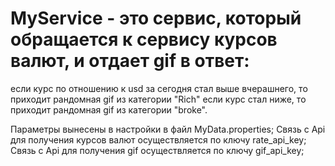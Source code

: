 # MyService - это сервис, который обращается к сервису курсов валют, и отдает gif в ответ:
если курс по отношению к usd за сегодня стал выше вчерашнего, то приходит рандомная gif из категории "Rich"
если курс стал ниже, то приходит рандомная gif из категории "broke".

Параметры вынесены в настройки в файл MyData.properties;
Связь с Api для получения курсов валют осуществляется по ключу rate_api_key;
Связь с Api для получения gif осуществляется по ключу gif_api_key;
